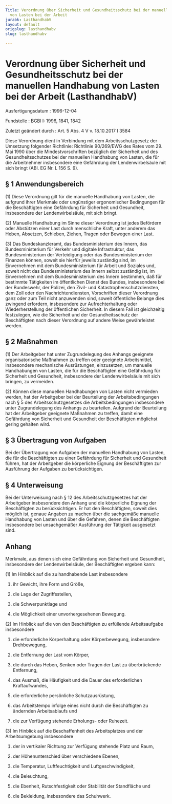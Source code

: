 ```yaml
---
Title: Verordnung über Sicherheit und Gesundheitsschutz bei der manuellen Handhabung
  von Lasten bei der Arbeit
jurabk: LasthandhabV
layout: default
origslug: lasthandhabv
slug: lasthandhabv

---
```


# Verordnung über Sicherheit und Gesundheitsschutz bei der manuellen Handhabung von Lasten bei der Arbeit (LasthandhabV)

Ausfertigungsdatum
:   1996-12-04

Fundstelle
:   BGBl I: 1996, 1841, 1842

Zuletzt geändert durch
:   Art. 5 Abs. 4 V v. 18.10.2017 I 3584

Diese Verordnung dient in Verbindung mit dem Arbeitsschutzgesetz
der Umsetzung folgender Richtlinie:
Richtlinie 90/269/EWG des Rates vom 29. Mai 1990 über die
Mindestvorschriften bezüglich der Sicherheit und des
Gesundheitsschutzes
bei der manuellen Handhabung von Lasten, die für die Arbeitnehmer
insbesondere eine Gefährdung der Lendenwirbelsäule mit sich bringt
(ABl. EG Nr. L 156 S. 9).


## § 1 Anwendungsbereich

(1) Diese Verordnung gilt für die manuelle Handhabung von Lasten, die
aufgrund ihrer Merkmale oder ungünstiger ergonomischer Bedingungen für
die Beschäftigten eine Gefährdung für Sicherheit und Gesundheit,
insbesondere der Lendenwirbelsäule, mit sich bringt.

(2) Manuelle Handhabung im Sinne dieser Verordnung ist jedes Befördern
oder Abstützen einer Last durch menschliche Kraft, unter anderem das
Heben, Absetzen, Schieben, Ziehen, Tragen oder Bewegen einer Last.

(3) Das Bundeskanzleramt, das Bundesministerium des Innern, das
Bundesministerium für Verkehr und digitale Infrastruktur, das
Bundesministerium der Verteidigung oder das Bundesministerium der
Finanzen können, soweit sie hierfür jeweils zuständig sind, im
Einvernehmen mit dem Bundesministerium für Arbeit und Soziales und,
soweit nicht das Bundesministerium des Innern selbst zuständig ist, im
Einvernehmen mit dem Bundesministerium des Innern bestimmen, daß für
bestimmte Tätigkeiten im öffentlichen Dienst des Bundes, insbesondere
bei der Bundeswehr, der Polizei, den Zivil- und
Katastrophenschutzdiensten, dem Zoll oder den Nachrichtendiensten,
Vorschriften dieser Verordnung ganz oder zum Teil nicht anzuwenden
sind, soweit öffentliche Belange dies zwingend erfordern, insbesondere
zur Aufrechterhaltung oder Wiederherstellung der öffentlichen
Sicherheit. In diesem Fall ist gleichzeitig festzulegen, wie die
Sicherheit und der Gesundheitsschutz der Beschäftigten nach dieser
Verordnung auf andere Weise gewährleistet werden.


## § 2 Maßnahmen

(1) Der Arbeitgeber hat unter Zugrundelegung des Anhangs geeignete
organisatorische Maßnahmen zu treffen oder geeignete Arbeitsmittel,
insbesondere mechanische Ausrüstungen, einzusetzen, um manuelle
Handhabungen von Lasten, die für die Beschäftigten eine Gefährdung für
Sicherheit und Gesundheit, insbesondere der Lendenwirbelsäule mit sich
bringen, zu vermeiden.

(2) Können diese manuellen Handhabungen von Lasten nicht vermieden
werden, hat der Arbeitgeber bei der Beurteilung der Arbeitsbedingungen
nach § 5 des Arbeitsschutzgesetzes die Arbeitsbedingungen insbesondere
unter Zugrundelegung des Anhangs zu beurteilen. Aufgrund der
Beurteilung hat der Arbeitgeber geeignete Maßnahmen zu treffen, damit
eine Gefährdung von Sicherheit und Gesundheit der Beschäftigten
möglichst gering gehalten wird.


## § 3 Übertragung von Aufgaben

Bei der Übertragung von Aufgaben der manuellen Handhabung von Lasten,
die für die Beschäftigten zu einer Gefährdung für Sicherheit und
Gesundheit führen, hat der Arbeitgeber die körperliche Eignung der
Beschäftigten zur Ausführung der Aufgaben zu berücksichtigen.


## § 4 Unterweisung

Bei der Unterweisung nach § 12 des Arbeitsschutzgesetzes hat der
Arbeitgeber insbesondere den Anhang und die körperliche Eignung der
Beschäftigten zu berücksichtigen. Er hat den Beschäftigten, soweit
dies möglich ist, genaue Angaben zu machen über die sachgemäße
manuelle Handhabung von Lasten und über die Gefahren, denen die
Beschäftigten insbesondere bei unsachgemäßer Ausführung der Tätigkeit
ausgesetzt sind.


## Anhang

Merkmale, aus denen sich eine Gefährdung von Sicherheit und
Gesundheit, insbesondere der Lendenwirbelsäule, der Beschäftigten
ergeben kann:

(1) Im Hinblick auf die zu handhabende Last insbesondere

1.  ihr Gewicht, ihre Form und Größe,


2.  die Lage der Zugriffsstellen,


3.  die Schwerpunktlage und


4.  die Möglichkeit einer unvorhergesehenen Bewegung.




(2) Im Hinblick auf die von den Beschäftigten zu erfüllende
Arbeitsaufgabe insbesondere

1.  die erforderliche Körperhaltung oder Körperbewegung, insbesondere
    Drehbewegung,


2.  die Entfernung der Last vom Körper,


3.  die durch das Heben, Senken oder Tragen der Last zu überbrückende
    Entfernung,


4.  das Ausmaß, die Häufigkeit und die Dauer des erforderlichen
    Kraftaufwandes,


5.  die erforderliche persönliche Schutzausrüstung,


6.  das Arbeitstempo infolge eines nicht durch die Beschäftigten zu
    ändernden Arbeitsablaufs und


7.  die zur Verfügung stehende Erholungs- oder Ruhezeit.




(3) Im Hinblick auf die Beschaffenheit des Arbeitsplatzes und der
Arbeitsumgebung insbesondere

1.  der in vertikaler Richtung zur Verfügung stehende Platz und Raum,


2.  der Höhenunterschied über verschiedene Ebenen,


3.  die Temperatur, Luftfeuchtigkeit und Luftgeschwindigkeit,


4.  die Beleuchtung,


5.  die Ebenheit, Rutschfestigkeit oder Stabilität der Standfläche und


6.  die Bekleidung, insbesondere das Schuhwerk.




